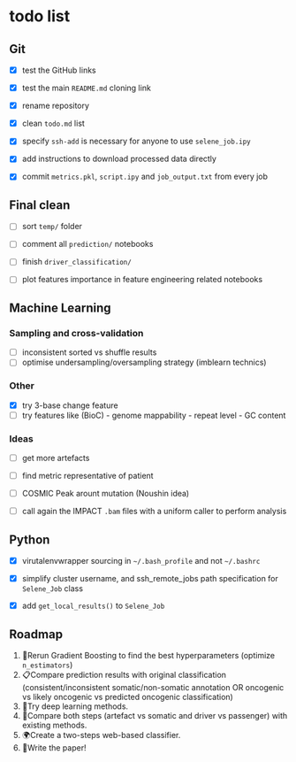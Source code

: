 # todo list

## Git
- [x] test the GitHub links
- [x] test the main `README.md` cloning link
- [x] rename repository
- [x] clean `todo.md` list
- [x] specify `ssh-add` is necessary for anyone to use `selene_job.ipy`
- [x] add instructions to download processed data directly
- [x] commit `metrics.pkl`, `script.ipy` and `job_output.txt` from every job



## Final clean
- [ ] sort `temp/` folder
- [ ] comment all `prediction/` notebooks
- [ ] finish `driver_classification/`
- [ ] plot features importance in feature engineering related notebooks




## Machine Learning

### Sampling and cross-validation
- [ ] inconsistent sorted vs shuffle results
- [ ] optimise undersampling/oversampling strategy (imblearn technics)

### Other
- [x] try 3-base change feature
- [ ] try features like (BioC)
        - genome mappability
        - repeat level
        - GC content

### Ideas
- [ ] get more artefacts
- [ ] find metric representative of patient
- [ ] COSMIC Peak arount mutation (Noushin idea)
- [ ] call again the IMPACT `.bam` files with a uniform caller to perform analysis



## Python
- [x] virutalenvwrapper sourcing in `~/.bash_profile` and not `~/.bashrc`
- [x] simplify cluster username, and ssh_remote_jobs path specification for `Selene_Job` class
- [x] add `get_local_results()` to `Selene_Job`



## Roadmap

1. 🚜Rerun Gradient Boosting to find the best hyperparameters (optimize `n_estimators`)
1. 📋Compare prediction results with original classification (consistent/inconsistent somatic/non-somatic annotation OR oncogenic vs likely oncogenic vs predicted oncogenic classification)
1. 🔬Try deep learning methods.  
2. 👀Compare both steps (artefact vs somatic and driver vs passenger) with existing methods.
3. 🌍Create a two-steps web-based classifier.  
4. 📃Write the paper!  

